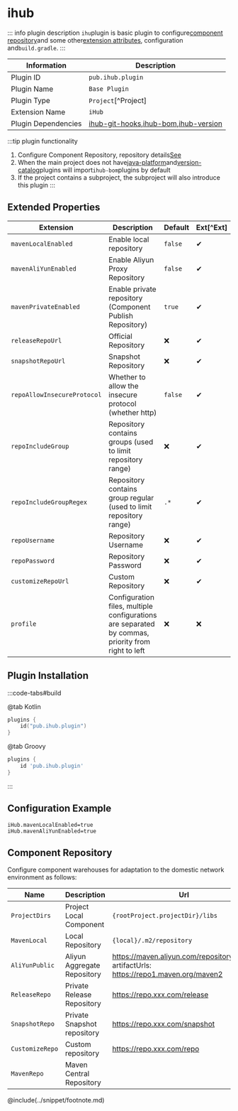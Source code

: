 # ihub

::: info plugin description
`ihu`plugin is basic plugin to configure[component repository](#组件仓库)and some other[extension attributes](#扩展属性), configuration and`build.gradle`.
:::

| Information         | Description                                                                    |
| ------------------- | ------------------------------------------------------------------------------ |
| Plugin ID           | `pub.ihub.plugin`                                                              |
| Plugin Name         | `Base Plugin`                                                                  |
| Plugin Type         | `Project`[^Project]                                                            |
| Extension Name      | `iHub`                                                                         |
| Plugin Dependencies | [ihub-git-hooks](iHubGitHooks),[ihub-bom](iHubBom),[ihub-version](iHubVersion) |

:::tip plugin functionality
1. Configure Component Repository, repository details[See](#组件仓库)
2. When the main project does not have[java-platform](https://docs.gradle.org/current/userguide/java_platform_plugin.html)and[version-catalog](https://docs.gradle.org/current/userguide/platforms.html)plugins will import`ihub-bom`plugins by default
3. If the project contains a subproject, the subproject will also introduce this plugin
:::

## Extended Properties

| Extension                   | Description                                                                                       | Default | Ext[^Ext] | Prj[^Prj] | Sys[^Sys] | Env[^Env] |
| --------------------------- | ------------------------------------------------------------------------------------------------- | ------- | --------- | --------- | --------- | --------- |
| `mavenLocalEnabled`         | Enable local repository                                                                           | `false` | ✔         | ✔         | ❌         | ❌         |
| `mavenAliYunEnabled`        | Enable Aliyun Proxy Repository                                                                    | `false` | ✔         | ✔         | ✔         | ✔         |
| `mavenPrivateEnabled`       | Enable private repository (Component Publish Repository)                                          | `true`  | ✔         | ✔         | ✔         | ✔         |
| `releaseRepoUrl`            | Official Repository                                                                               | ❌       | ✔         | ✔         | ❌         | ❌         |
| `snapshotRepoUrl`           | Snapshot Repository                                                                               | ❌       | ✔         | ✔         | ❌         | ❌         |
| `repoAllowInsecureProtocol` | Whether to allow the insecure protocol (whether http)                                             | `false` | ✔         | ✔         | ❌         | ❌         |
| `repoIncludeGroup`          | Repository contains groups (used to limit repository range)                                       | ❌       | ✔         | ✔         | ❌         | ❌         |
| `repoIncludeGroupRegex`     | Repository contains group regular (used to limit repository range)                                | `.*`    | ✔         | ✔         | ❌         | ❌         |
| `repoUsername`              | Repository Username                                                                               | ❌       | ✔         | ✔         | ✔         | ✔         |
| `repoPassword`              | Repository Password                                                                               | ❌       | ✔         | ✔         | ✔         | ✔         |
| `customizeRepoUrl`          | Custom Repository                                                                                 | ❌       | ✔         | ✔         | ❌         | ❌         |
| `profile`                   | Configuration files, multiple configurations are separated by commas, priority from right to left | ❌       | ❌         | ✔         | ✔         | ❌         |

## Plugin Installation

:::code-tabs#build

@tab Kotlin

```kotlin
plugins {
    id("pub.ihub.plugin")
}
```

@tab Groovy

```groovy
plugins {
    id 'pub.ihub.plugin'
}
```

:::

## Configuration Example

```properties
iHub.mavenLocalEnabled=true
iHub.mavenAliYunEnabled=true
```

## Component Repository

Configure component warehouses for adaptation to the domestic network environment as follows:

| Name            | Description                 | Url                                                                                                |
| --------------- | --------------------------- | -------------------------------------------------------------------------------------------------- |
| `ProjectDirs`   | Project Local Component     | `{rootProject.projectDir}/libs`                                                                    |
| `MavenLocal`    | Local Repository            | `{local}/.m2/repository`                                                                           |
| `AliYunPublic`  | Aliyun Aggregate Repository | https://maven.aliyun.com/repository/public <br> artifactUrls: https://repo1.maven.org/maven2 |
| `ReleaseRepo`   | Private Release Repository  | https://repo.xxx.com/release                                                                       |
| `SnapshotRepo`  | Private Snapshot repository | https://repo.xxx.com/snapshot                                                                      |
| `CustomizeRepo` | Custom repository           | https://repo.xxx.com/repo                                                                          |
| `MavenRepo`     | Maven Central Repository    |                                                                                                    |

@include(../snippet/footnote.md)
